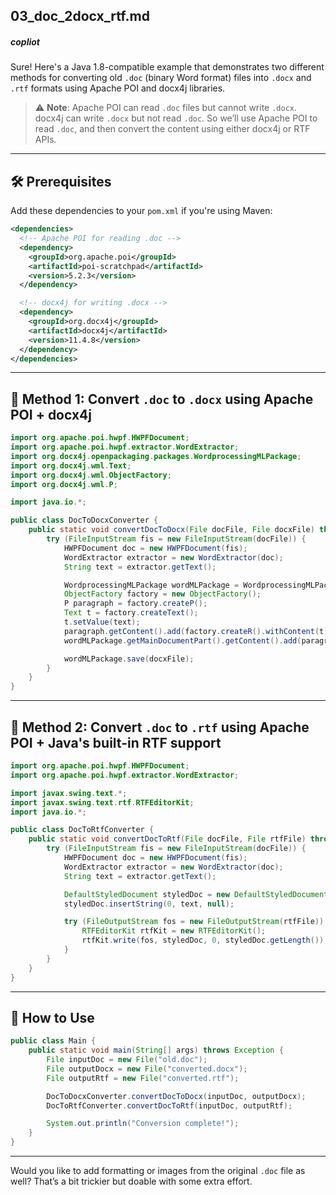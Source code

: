 
## 03_doc_2docx_rtf.md

##### copliot

Sure! Here's a Java 1.8-compatible example that demonstrates two different methods for converting old `.doc` (binary Word format) files into `.docx` and `.rtf` formats using Apache POI and docx4j libraries.

> ⚠️ **Note**: Apache POI can read `.doc` files but cannot write `.docx`. docx4j can write `.docx` but not read `.doc`. So we’ll use Apache POI to read `.doc`, and then convert the content using either docx4j or RTF APIs.

---

## 🛠 Prerequisites

Add these dependencies to your `pom.xml` if you're using Maven:

```xml
<dependencies>
  <!-- Apache POI for reading .doc -->
  <dependency>
    <groupId>org.apache.poi</groupId>
    <artifactId>poi-scratchpad</artifactId>
    <version>5.2.3</version>
  </dependency>

  <!-- docx4j for writing .docx -->
  <dependency>
    <groupId>org.docx4j</groupId>
    <artifactId>docx4j</artifactId>
    <version>11.4.8</version>
  </dependency>
</dependencies>
```

---

## 📄 Method 1: Convert `.doc` to `.docx` using Apache POI + docx4j

```java
import org.apache.poi.hwpf.HWPFDocument;
import org.apache.poi.hwpf.extractor.WordExtractor;
import org.docx4j.openpackaging.packages.WordprocessingMLPackage;
import org.docx4j.wml.Text;
import org.docx4j.wml.ObjectFactory;
import org.docx4j.wml.P;

import java.io.*;

public class DocToDocxConverter {
    public static void convertDocToDocx(File docFile, File docxFile) throws Exception {
        try (FileInputStream fis = new FileInputStream(docFile)) {
            HWPFDocument doc = new HWPFDocument(fis);
            WordExtractor extractor = new WordExtractor(doc);
            String text = extractor.getText();

            WordprocessingMLPackage wordMLPackage = WordprocessingMLPackage.createPackage();
            ObjectFactory factory = new ObjectFactory();
            P paragraph = factory.createP();
            Text t = factory.createText();
            t.setValue(text);
            paragraph.getContent().add(factory.createR().withContent(t));
            wordMLPackage.getMainDocumentPart().getContent().add(paragraph);

            wordMLPackage.save(docxFile);
        }
    }
}
```

---

## 📄 Method 2: Convert `.doc` to `.rtf` using Apache POI + Java's built-in RTF support

```java
import org.apache.poi.hwpf.HWPFDocument;
import org.apache.poi.hwpf.extractor.WordExtractor;

import javax.swing.text.*;
import javax.swing.text.rtf.RTFEditorKit;
import java.io.*;

public class DocToRtfConverter {
    public static void convertDocToRtf(File docFile, File rtfFile) throws Exception {
        try (FileInputStream fis = new FileInputStream(docFile)) {
            HWPFDocument doc = new HWPFDocument(fis);
            WordExtractor extractor = new WordExtractor(doc);
            String text = extractor.getText();

            DefaultStyledDocument styledDoc = new DefaultStyledDocument();
            styledDoc.insertString(0, text, null);

            try (FileOutputStream fos = new FileOutputStream(rtfFile)) {
                RTFEditorKit rtfKit = new RTFEditorKit();
                rtfKit.write(fos, styledDoc, 0, styledDoc.getLength());
            }
        }
    }
}
```

---

## 🚀 How to Use

```java
public class Main {
    public static void main(String[] args) throws Exception {
        File inputDoc = new File("old.doc");
        File outputDocx = new File("converted.docx");
        File outputRtf = new File("converted.rtf");

        DocToDocxConverter.convertDocToDocx(inputDoc, outputDocx);
        DocToRtfConverter.convertDocToRtf(inputDoc, outputRtf);

        System.out.println("Conversion complete!");
    }
}
```

---

Would you like to add formatting or images from the original `.doc` file as well? That’s a bit trickier but doable with some extra effort.

